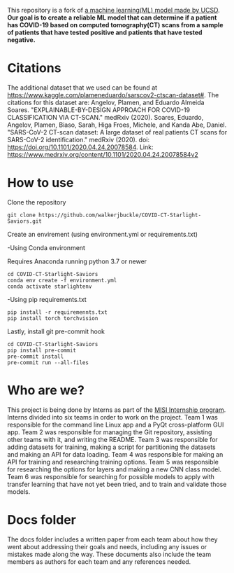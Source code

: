 This repository is a fork of [a machine learning(ML) model made by UCSD](https://github.com/UCSD-AI4H/COVID-CT).
**Our goal is to create a reliable ML model that can determine if a patient has COVID-19 based on computed tomography(CT) scans from a sample of patients that have tested positive and patients that have tested negative.**

# Citations

The additional dataset that we used can be found at https://www.kaggle.com/plameneduardo/sarscov2-ctscan-dataset#. The citations for this dataset are:
Angelov, Plamen, and Eduardo Almeida Soares. "EXPLAINABLE-BY-DESIGN APPROACH FOR COVID-19 CLASSIFICATION VIA CT-SCAN." medRxiv (2020).
Soares, Eduardo, Angelov, Plamen, Biaso, Sarah, Higa Froes, Michele, and Kanda Abe, Daniel. "SARS-CoV-2 CT-scan dataset: A large dataset of real patients CT scans for SARS-CoV-2 identification." medRxiv (2020). doi: https://doi.org/10.1101/2020.04.24.20078584.
Link:
https://www.medrxiv.org/content/10.1101/2020.04.24.20078584v2

# How to use

Clone the repository

```
git clone https://github.com/walkerjbuckle/COVID-CT-Starlight-Saviors.git
```
Create an envirement (using environment.yml or requirements.txt)

-Using Conda environment

Requires Anaconda running python 3.7 or newer

```
cd COVID-CT-Starlight-Saviors
conda env create -f environment.yml
conda activate starlightenv
```

-Using pip requirements.txt

```
pip install -r requiremennts.txt
pip install torch torchvision
```

Lastly, install git pre-commit hook

```
cd COVID-CT-Starlight-Saviors
pip install pre-commit
pre-commit install
pre-commit run --all-files
```

# Who are we?
This project is being done by Interns as part of the [MISI Internship program](https://www.misiacademy.tech/). Interns divided into six teams in order to work on the project. Team 1 was responsible for the command line Linux app and a PyQt cross-platform GUI app. Team 2 was responsible for managing the Git repository, assisting other teams with it, and writing the README. Team 3 was responsible for adding datasets for training, making a script for partitioning the datasets and making an API for data loading. Team 4 was responsible for making an API for training and researching training options. Team 5 was responsible for researching the options for layers and making a new CNN class model. Team 6 was responsible for searching for possible models to apply with transfer learning that have not yet been tried, and to train and validate those models.

# Docs folder
The docs folder includes a written paper from each team about how they went about addressing their goals and needs, including any issues or mistakes made along the way. These documents also include the team members as authors for each team and any references needed. 
